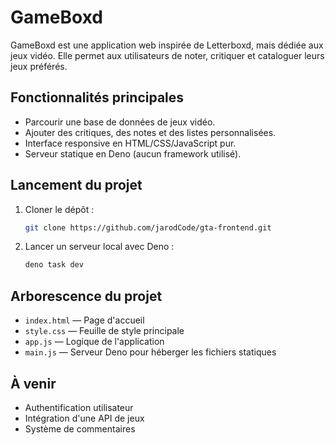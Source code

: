 # GameBoxd

GameBoxd est une application web inspirée de Letterboxd, mais dédiée aux jeux
vidéo. Elle permet aux utilisateurs de noter, critiquer et cataloguer leurs jeux
préférés.

## Fonctionnalités principales

- Parcourir une base de données de jeux vidéo.
- Ajouter des critiques, des notes et des listes personnalisées.
- Interface responsive en HTML/CSS/JavaScript pur.
- Serveur statique en Deno (aucun framework utilisé).

## Lancement du projet

1. Cloner le dépôt :
   ```bash
   git clone https://github.com/jarodCode/gta-frontend.git
   ```

2. Lancer un serveur local avec Deno :
   ```bash
   deno task dev
   ```

## Arborescence du projet

- `index.html` — Page d'accueil
- `style.css` — Feuille de style principale
- `app.js` — Logique de l'application
- `main.js` — Serveur Deno pour héberger les fichiers statiques

## À venir

- Authentification utilisateur
- Intégration d'une API de jeux
- Système de commentaires